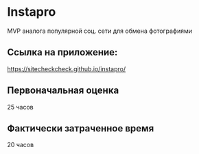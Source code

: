 # Instapro

MVP аналога популярной соц. сети для обмена фотографиями

## Ссылка на приложение:

https://sitecheckcheck.github.io/instapro/

## Первоначальная оценка

25 часов

## Фактически затраченное время

20 часов
